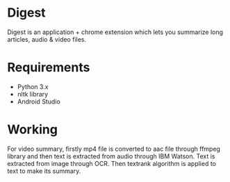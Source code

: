 # Digest
Digest is an application + chrome extension which lets you summarize long articles, audio & video files.

# Requirements
* Python 3.x
* nltk library
* Android Studio

# Working
For video summary, firstly mp4 file is converted to aac file through ffmpeg library and then text is extracted from audio through IBM Watson. Text is extracted from image through OCR. Then textrank algorithm is applied to text to make its summary.
